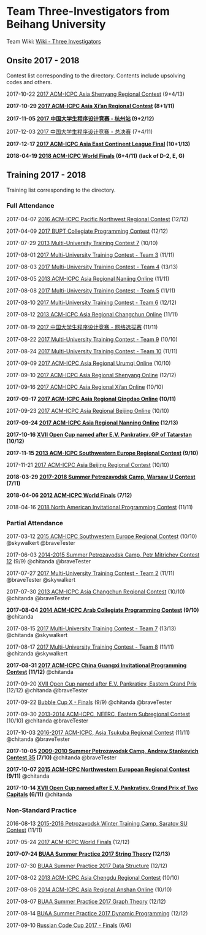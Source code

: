 # Team Three-Investigators from Beihang University

Team Wiki: [Wiki - Three Investigators](https://wiki-three-investigators.icpc-camp.org)

## Onsite 2017 - 2018

Contest list corresponding to the directory. Contents include upsolving codes and others.

2017-10-22 [2017 ACM-ICPC Asia Shenyang Regional Contest](https://wiki-three-investigators.icpc-camp.org/2017%20ACM-ICPC%20Asia%20Shenyang%20Regional%20Contest) (9+4/13)

**2017-10-29 [2017 ACM-ICPC Asia Xi’an Regional Contest](https://wiki-three-investigators.icpc-camp.org/2017%20ACM-ICPC%20Asia%20Xi%e2%80%99an%20Regional%20Contest) (8+1/11)**

**2017-11-05 [2017 中国大学生程序设计竞赛 - 杭州站](https://wiki-three-investigators.icpc-camp.org/2017%20%e4%b8%ad%e5%9b%bd%e5%a4%a7%e5%ad%a6%e7%94%9f%e7%a8%8b%e5%ba%8f%e8%ae%be%e8%ae%a1%e7%ab%9e%e8%b5%9b%20-%20%e6%9d%ad%e5%b7%9e%e7%ab%99) (9+2/12)** 

2017-12-03 [2017 中国大学生程序设计竞赛 - 总决赛](https://wiki-three-investigators.icpc-camp.org/2017%20%e4%b8%ad%e5%9b%bd%e5%a4%a7%e5%ad%a6%e7%94%9f%e7%a8%8b%e5%ba%8f%e8%ae%be%e8%ae%a1%e7%ab%9e%e8%b5%9b%20-%20%e6%80%bb%e5%86%b3%e8%b5%9b) (7+4/11)

**2017-12-17 [2017 ACM-ICPC Asia East Continent League Final](https://wiki-three-investigators.icpc-camp.org/2017%20ACM-ICPC%20Asia%20East%20Continent%20League%20Final) (10+1/13)**

**2018-04-19 [2018 ACM-ICPC World Finals](https://wiki-three-investigators.icpc-camp.org/2018%20ACM-ICPC%20World%20Finals) (6+4/11)** **(lack of D-2, E, G)**

## Training 2017 - 2018

Training list corresponding to the directory.

### Full Attendance

2017-04-07 [2016 ACM-ICPC Pacific Northwest Regional Contest](https://wiki-three-investigators.icpc-camp.org/2016%20ACM-ICPC%20Pacific%20Northwest%20Regional%20Contest) (12/12)

2017-04-09 [2017 BUPT Collegiate Programming Contest](https://wiki-three-investigators.icpc-camp.org/2017%20BUPT%20Collegiate%20Programming%20Contest) (12/12)

2017-07-29 [2013 Multi-University Training Contest 7](https://wiki-three-investigators.icpc-camp.org/2013%20Multi-University%20Training%20Contest%207) (10/10)

2017-08-01 [2017 Multi-University Training Contest - Team 3](https://wiki-three-investigators.icpc-camp.org/2017%20Multi-University%20Training%20Contest%20-%20Team%203) (11/11)

2017-08-03 [2017 Multi-University Training Contest - Team 4](https://wiki-three-investigators.icpc-camp.org/2017%20Multi-University%20Training%20Contest%20-%20Team%204) (13/13)

2017-08-05 [2013 ACM-ICPC Asia Regional Nanjing Online](https://wiki-three-investigators.icpc-camp.org/2013%20ACM-ICPC%20Asia%20Regional%20Nanjing%20Online) (11/11)

2017-08-08 [2017 Multi-University Training Contest - Team 5](https://wiki-three-investigators.icpc-camp.org/2017%20Multi-University%20Training%20Contest%20-%20Team%205) (11/11) 

2017-08-10 [2017 Multi-University Training Contest - Team 6](https://wiki-three-investigators.icpc-camp.org/2017%20Multi-University%20Training%20Contest%20-%20Team%206) (12/12) 

2017-08-12 [2013 ACM-ICPC Asia Regional Changchun Online](https://wiki-three-investigators.icpc-camp.org/2013%20ACM-ICPC%20Asia%20Regional%20Changchun%20Online) (11/11)

2017-08-19 [2017 中国大学生程序设计竞赛 - 网络选拔赛](https://wiki-three-investigators.icpc-camp.org/2017%20%e4%b8%ad%e5%9b%bd%e5%a4%a7%e5%ad%a6%e7%94%9f%e7%a8%8b%e5%ba%8f%e8%ae%be%e8%ae%a1%e7%ab%9e%e8%b5%9b%20-%20%e7%bd%91%e7%bb%9c%e9%80%89%e6%8b%94%e8%b5%9b) (11/11)

2017-08-22 [2017 Multi-University Training Contest - Team 9](https://wiki-three-investigators.icpc-camp.org/2017%20Multi-University%20Training%20Contest%20-%20Team%209) (10/10) 

2017-08-24 [2017 Multi-University Training Contest - Team 10](https://wiki-three-investigators.icpc-camp.org/2017%20Multi-University%20Training%20Contest%20-%20Team%2010) (11/11)

2017-09-09 [2017 ACM-ICPC Asia Regional Urumqi Online](https://wiki-three-investigators.icpc-camp.org/2017%20ACM-ICPC%20Asia%20Regional%20Urumqi%20Online) (10/10)

2017-09-10 [2017 ACM-ICPC Asia Regional Shenyang Online](https://wiki-three-investigators.icpc-camp.org/2017%20ACM-ICPC%20Asia%20Regional%20Shenyang%20Online) (12/12)

2017-09-16 [2017 ACM-ICPC Asia Regional Xi’an Online](https://wiki-three-investigators.icpc-camp.org/2017%20ACM-ICPC%20Asia%20Regional%20Xi%e2%80%99an%20Online) (10/10)

**2017-09-17 [2017 ACM-ICPC Asia Regional Qingdao Online](https://wiki-three-investigators.icpc-camp.org/2017%20ACM-ICPC%20Asia%20Regional%20Qingdao%20Online) (10/11)**

2017-09-23 [2017 ACM-ICPC Asia Regional Beijing Online](https://wiki-three-investigators.icpc-camp.org/2017%20ACM-ICPC%20Asia%20Regional%20Beijing%20Online) (10/10)

**2017-09-24 [2017 ACM-ICPC Asia Regional Nanning Online](https://wiki-three-investigators.icpc-camp.org/2017%20ACM-ICPC%20Asia%20Regional%20Nanning%20Online) (12/13)**

**2017-10-16 [XVII Open Cup named after E.V. Pankratiev. GP of Tatarstan](https://wiki-three-investigators.icpc-camp.org/XVII%20Open%20Cup%20named%20after%20E.V.%20Pankratiev.%20GP%20of%20Tatarstan) (10/12)**

**2017-11-15 [2013 ACM-ICPC Southwestern Europe Regional Contest](https://wiki-three-investigators.icpc-camp.org/2013%20ACM-ICPC%20Southwestern%20Europe%20Regional%20Contest) (9/10)**

2017-11-21 [2017 ACM-ICPC Asia Beijing Regional Contest](https://wiki-three-investigators.icpc-camp.org/2017%20ACM-ICPC%20Asia%20Beijing%20Regional%20Contest) (10/10)

**2018-03-29 [2017-2018 Summer Petrozavodsk Camp, Warsaw U Contest](https://wiki-three-investigators.icpc-camp.org/2017-2018%20Summer%20Petrozavodsk%20Camp,%20Warsaw%20U%20Contest) (7/11)**

**2018-04-06 [2012 ACM-ICPC World Finals](https://wiki-three-investigators.icpc-camp.org/2012%20ACM-ICPC%20World%20Finals) (7/12)**

2018-04-16 [2018 North American Invitational Programming Contest](https://wiki-three-investigators.icpc.camp/2018%20North%20American%20Invitational%20Programming%20Contest) (11/11)

### Partial Attendance

2017-03-12 [2015 ACM-ICPC Southwestern Europe Regional Contest](https://wiki-three-investigators.icpc-camp.org/2015%20ACM-ICPC%20Southwestern%20Europe%20Regional%20Contest) (10/10) @skywalkert @braveTester

2017-06-03 [2014-2015 Summer Petrozavodsk Camp, Petr Mitrichev Contest 12](https://wiki-three-investigators.icpc-camp.org/2014-2015%20Summer%20Petrozavodsk%20Camp,%20Petr%20Mitrichev%20Contest%2012) (9/9) @chitanda @braveTester

2017-07-27 [2017 Multi-University Training Contest - Team 2](https://wiki-three-investigators.icpc-camp.org/2017%20Multi-University%20Training%20Contest%20-%20Team%202) (11/11) @braveTester @skywalkert 

2017-07-30 [2013 ACM-ICPC Asia Changchun Regional Contest](https://wiki-three-investigators.icpc-camp.org/2013%20ACM-ICPC%20Asia%20Changchun%20Regional%20Contest) (10/10) @chitanda @braveTester

**2017-08-04 [2014 ACM-ICPC Arab Collegiate Programming Contest](https://wiki-three-investigators.icpc-camp.org/2014%20ACM-ICPC%20Arab%20Collegiate%20Programming%20Contest) (9/10)** @chitanda

2017-08-15 [2017 Multi-University Training Contest - Team 7](https://wiki-three-investigators.icpc-camp.org/2017%20Multi-University%20Training%20Contest%20-%20Team%207) (13/13) @chitanda @skywalkert

2017-08-17 [2017 Multi-University Training Contest - Team 8](https://wiki-three-investigators.icpc-camp.org/2017%20Multi-University%20Training%20Contest%20-%20Team%208) (11/11) @chitanda @skywalkert

**2017-08-31 [2017 ACM-ICPC China Guangxi Invitational Programming Contest](https://wiki-three-investigators.icpc-camp.org/2017%20ACM-ICPC%20China%20Guangxi%20Invitational%20Programming%20Contest) (11/12)** @chitanda

2017-09-20 [XVII Open Cup named after E.V. Pankratiev, Eastern Grand Prix](https://wiki-three-investigators.icpc-camp.org/XVII%20Open%20Cup%20named%20after%20E.V.%20Pankratiev,%20Eastern%20Grand%20Prix) (12/12) @chitanda @braveTester

2017-09-22 [Bubble Cup X - Finals](https://wiki-three-investigators.icpc-camp.org/Bubble%20Cup%20X%20-%20Finals) (9/9) @chitanda @braveTester

2017-09-30 [2013-2014 ACM-ICPC, NEERC, Eastern Subregional Contest](https://wiki-three-investigators.icpc-camp.org/2013-2014%20ACM-ICPC,%20NEERC,%20Eastern%20Subregional%20Contest) (10/10) @chitanda @braveTester

2017-10-03 [2016-2017 ACM-ICPC, Asia Tsukuba Regional Contest](https://wiki-three-investigators.icpc-camp.org/2016-2017%20ACM-ICPC,%20Asia%20Tsukuba%20Regional%20Contest) (11/11) @chitanda @braveTester

**2017-10-05 [2009-2010 Summer Petrozavodsk Camp, Andrew Stankevich Contest 35](https://wiki-three-investigators.icpc-camp.org/2009-2010%20Summer%20Petrozavodsk%20Camp,%20Andrew%20Stankevich%20Contest%2035) (7/10)** @chitanda @braveTester

**2017-10-07 [2015 ACM-ICPC Northwestern European Regional Contest](https://wiki-three-investigators.icpc-camp.org/2015%20ACM-ICPC%20Northwestern%20European%20Regional%20Contest) (9/11)** @chitanda

**2017-10-14 [XVII Open Cup named after E.V. Pankratiev. Grand Prix of Two Capitals](https://wiki-three-investigators.icpc-camp.org/XVII%20Open%20Cup%20named%20after%20E.V.%20Pankratiev.%20Grand%20Prix%20of%20Two%20Capitals) (6/11)** @chitanda

### Non-Standard Practice

2016-08-13 [2015-2016 Petrozavodsk Winter Training Camp, Saratov SU Contest](https://wiki-three-investigators.icpc-camp.org/2015-2016%20Petrozavodsk%20Winter%20Training%20Camp,%20Saratov%20SU%20Contest) (11/11)

2017-05-24 [2017 ACM-ICPC World Finals](https://wiki-three-investigators.icpc-camp.org/2017%20ACM-ICPC%20World%20Finals) (12/12)

**2017-07-24 [BUAA Summer Practice 2017 String Theory](https://wiki-three-investigators.icpc-camp.org/BUAA%20Summer%20Practice%202017%20String%20Theory) (12/13)**

2017-07-30 [BUAA Summer Practice 2017 Data Structure](https://wiki-three-investigators.icpc-camp.org/BUAA%20Summer%20Practice%202017%20Data%20Structure) (12/12)

2017-08-02 [2013 ACM-ICPC Asia Chengdu Regional Contest](https://wiki-three-investigators.icpc-camp.org/2013%20ACM-ICPC%20Asia%20Chengdu%20Regional%20Contest) (10/10)

2017-08-06 [2014 ACM-ICPC Asia Regional Anshan Online](https://wiki-three-investigators.icpc-camp.org/2014%20ACM-ICPC%20Asia%20Regional%20Anshan%20Online) (10/10)

2017-08-07 [BUAA Summer Practice 2017 Graph Theory](https://wiki-three-investigators.icpc-camp.org/BUAA%20Summer%20Practice%202017%20Graph%20Theory) (12/12)

2017-08-14 [BUAA Summer Practice 2017 Dynamic Programming](https://wiki-three-investigators.icpc-camp.org/BUAA%20Summer%20Practice%202017%20Dynamic%20Programming) (12/12)

2017-09-10 [Russian Code Cup 2017 - Finals](https://wiki-three-investigators.icpc-camp.org/Russian%20Code%20Cup%202017%20-%20Finals) (6/6)

